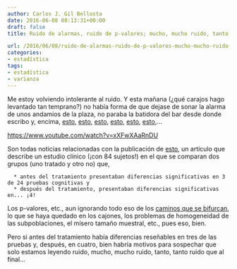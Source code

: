```yaml
---
author: Carlos J. Gil Bellosta
date: 2016-06-08 08:13:31+00:00
draft: false
title: Ruido de alarmas, ruido de p-valores; mucho, mucho ruido, tanto, tanto ruido

url: /2016/06/08/ruido-de-alarmas-ruido-de-p-valores-mucho-mucho-ruido-tanto-tanto-ruido/
categories:
- estadística
tags:
- estadística
- varianza
---
```


Me estoy volviendo intolerante al ruido. Y esta mañana (¿qué carajos hago levantado tan temprano?) no había forma de que dejase de sonar la alarma de unos andamios de la plaza, no paraba la batidora del bar desde donde escribo y, encima, [esto](http://elpais.com/elpais/2016/06/06/ciencia/1465237474_933838.html), [esto](http://www.telegraph.co.uk/news/2016/06/06/downs-syndrome-can-be-treated-with-green-tea/), [esto](http://www.dailymail.co.uk/health/article-3628877/Could-people-s-syndrome-benefit-GREEN-TEA-Drink-shown-improve-memory-speaking-quality-life.html), [esto](http://www.elmundo.es/salud/2016/06/07/575595b5e2704eed588b4632.html), [esto](http://www.heraldo.es/noticias/aragon/huesca-provincia/huesca/2016/05/10/posible-tratar-sindrome-down-forma-terapeutica-849775-302.html), [esto](http://www.dnaindia.com/health/report-green-tea-may-help-treat-down-s-syndrome-study-2220879),...

https://www.youtube.com/watch?v=xXFwXAaRnDU

Son todas noticias relacionadas con la publicación de [esto](http://www.thelancet.com/journals/laneur/article/PIIS1474-4422(16)30034-5/abstract), un artículo que describe un estudio clínico (¡con 84 sujetos!) en el que se comparan dos grupos (uno tratado y otro no) que,



	  * antes del tratamiento presentaban diferencias significativas en 3 de 24 pruebas cognitivas y
	  * después del tratamiento, presentaban diferencias significativas en... ¡4!


Los p-valores, etc., aun ignorando todo eso de los [caminos que se bifurcan](https://www.datanalytics.com/2016/04/11/y-viene-del-espanol-tu/), lo que se haya quedado en los cajones, los problemas de homogeneidad de las subpoblaciones, el mísero tamaño muestral, etc., pues eso, bien.

Pero si antes del tratamiento había diferencias reseñables en tres de las pruebas y, después, en cuatro, bien habría motivos para sospechar que solo estamos leyendo ruido, mucho, mucho ruido, tanto, tanto ruido que al final...

